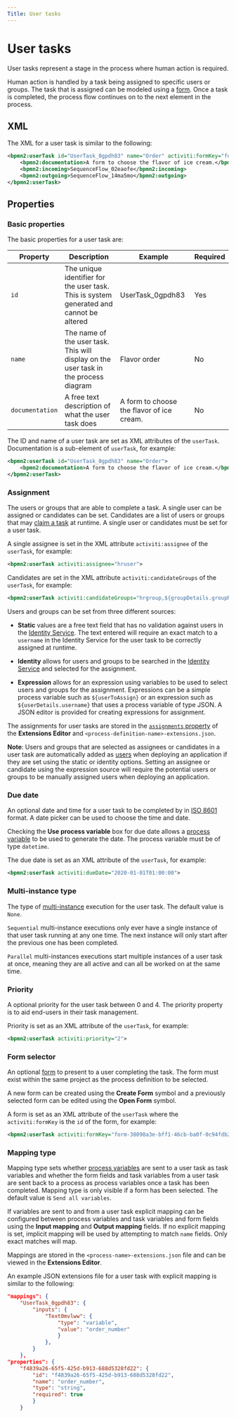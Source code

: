 ```yaml
---
Title: User tasks
---
```


# User tasks
User tasks represent a stage in the process where human action is required.

Human action is handled by a task being assigned to specific users or groups. The task that is assigned can be modeled using a [form](../../forms/README.md). Once a task is completed, the process flow continues on to the next element in the process. 

## XML
The XML for a user task is similar to the following:

```xml
<bpmn2:userTask id="UserTask_0gpdh83" name="Order" activiti:formKey="form-38098a3e-bff1-46cb-ba0f-0c94fdb287ed" activiti:assignee="${userDetails.username}" activiti:dueDate="2020-01-01T01:00:00" activiti:priority="2">
	<bpmn2:documentation>A form to choose the flavor of ice cream.</bpmn2:documentation>
	<bpmn2:incoming>SequenceFlow_02eaofe</bpmn2:incoming>
	<bpmn2:outgoing>SequenceFlow_14ma5mo</bpmn2:outgoing>
</bpmn2:userTask>
``` 

## Properties 

### Basic properties
The basic properties for a user task are: 

| Property | Description | Example | Required | 
| -------- | ----------- | ------- | -------- | 
| `id` | The unique identifier for the user task. This is system generated and cannot be altered | UserTask_0gpdh83 | Yes |
| `name` | The name of the user task. This will display on the user task in the process diagram | Flavor order | No |
| `documentation` | A free text description of what the user task does | A form to choose the flavor of ice cream.  | No |

The ID and name of a user task are set as XML attributes of the `userTask`. Documentation is a sub-element of `userTask`, for example: 

```xml
<bpmn2:userTask id="UserTask_0gpdh83" name="Order">
	<bpmn2:documentation>A form to choose the flavor of ice cream.</bpmn2:documentation>
</bpmn2:userTask>
```

### Assignment
The users or groups that are able to complete a task. A single user can be assigned or candidates can be set. Candidates are a list of users or groups that may [claim a task](../../../workspace/tasks.md#claiming-a-task) at runtime. A single user or candidates must be set for a user task.  

A single assignee is set in the XML attribute `activiti:assignee` of the `userTask`, for example: 

```xml
<bpmn2:userTask activiti:assignee="hruser"> 
```

Candidates are set in the XML attribute `activiti:candidateGroups` of the `userTask`, for example:

```xml
<bpmn2:userTask activiti:candidateGroups="hrgroup,${groupDetails.groupNames}">
```

Users and groups can be set from three different sources: 

* **Static** values are a free text field that has no validation against users in the [Identity Service](../../../administrator/identity/service.md). The text entered will require an exact match to a `username` in the Identity Service for the user task to be correctly assigned at runtime.   

* **Identity** allows for users and groups to be searched in the [Identity Service](../../../administrator/identity/service.md) and selected for the assignment.

* **Expression** allows for an expression using variables to be used to select users and groups for the assignment. Expressions can be a simple process variable such as `${userToAssign}` or an expression such as `${userDetails.username}` that uses a process variable of type JSON. A JSON editor is provided for creating expressions for assignment.

The assignments for user tasks are stored in the [`assignments` property](../README.md) of the **Extensions Editor** and `<process-definition-name>-extensions.json`. 

**Note**: Users and groups that are selected as assignees or candidates in a user task are automatically added as [users](../../../administrator/identity/README.md#permissions) when deploying an application if they are set using the static or identity options. Setting an assignee or candidate using the expression source will require the potential users or groups to be manually assigned users when deploying an application. 

### Due date 
An optional date and time for a user task to be completed by in [ISO 8601](https://en.wikipedia.org/wiki/ISO_8601) format. A date picker can be used to choose the time and date.

Checking the **Use process variable** box for due date allows a [process variable](../variables.md) to be used to generate the date. The process variable must be of type `datetime`. 

The due date is set as an XML attribute of the `userTask`, for example:

```xml
<bpmn2:userTask activiti:dueDate="2020-01-01T01:00:00">
```

### Multi-instance type
The type of [multi-instance](../bpmn/multi.md) execution for the user task. The default value is `None`. 

`Sequential` multi-instance executions only ever have a single instance of that user task running at any one time. The next instance will only start after the previous one has been completed. 

`Parallel` multi-instances executions start multiple instances of a user task at once, meaning they are all active and can all be worked on at the same time. 

### Priority
A optional priority for the user task between 0 and 4. The priority property is to aid end-users in their task management.  

Priority is set as an XML attribute of the `userTask`, for example: 

```xml
<bpmn2:userTask activiti:priority="2">
```

### Form selector
An optional [form](../../forms/README.md) to present to a user completing the task. The form must exist within the same project as the process definition to be selected. 

A new form can be created using the **Create Form** symbol and a previously selected form can be edited using the **Open Form** symbol. 

A form is set as an XML attribute of the `userTask` where the `activiti:formKey` is the `id` of the form, for example:

```xml
<bpmn2:userTask activiti:formKey="form-38098a3e-bff1-46cb-ba0f-0c94fdb287ed">
```

### Mapping type
Mapping type sets whether [process variables](../README.md#process-variables) are sent to a user task as task variables and whether the form fields and task variables from a user task are sent back to a process as process variables once a task has been completed. Mapping type is only visible if a form has been selected. The default value is `Send all variables`. 

If variables are sent to and from a user task explicit mapping can be configured between process variables and task variables and form fields using the **Input mapping** and **Output mapping** fields. If no explicit mapping is set, implicit mapping will be used by attempting to match `name` fields. Only exact matches will map. 

Mappings are stored in the `<process-name>-extensions.json` file and can be viewed in the **Extensions Editor**. 

An example JSON extensions file for a user task with explicit mapping is similar to the following:

```json
"mappings": {
	"UserTask_0gpdh83": {
		"inputs": {
			"Text0mvlww": {
				"type": "variable",
				"value": "order_number"
				}
            },
        }
    },
"properties": {
	"f4839a26-65f5-425d-b913-688d5328fd22": {
  		"id": "f4839a26-65f5-425d-b913-688d5328fd22",
		"name": "order_number",
		"type": "string",
		"required": true
        }
    }
```